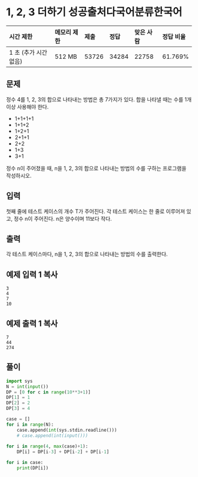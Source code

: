

# 1, 2, 3 더하기 성공출처다국어분류한국어  

| 시간 제한             | 메모리 제한 | 제출  | 정답  | 맞은 사람 | 정답 비율 |
| :-------------------- | :---------- | :---- | :---- | :-------- | :-------- |
| 1 초 (추가 시간 없음) | 512 MB      | 53726 | 34284 | 22758     | 61.769%   |

## 문제

정수 4를 1, 2, 3의 합으로 나타내는 방법은 총 7가지가 있다. 합을 나타낼 때는 수를 1개 이상 사용해야 한다.

- 1+1+1+1
- 1+1+2
- 1+2+1
- 2+1+1
- 2+2
- 1+3
- 3+1

정수 n이 주어졌을 때, n을 1, 2, 3의 합으로 나타내는 방법의 수를 구하는 프로그램을 작성하시오.

## 입력

첫째 줄에 테스트 케이스의 개수 T가 주어진다. 각 테스트 케이스는 한 줄로 이루어져 있고, 정수 n이 주어진다. n은 양수이며 11보다 작다.

## 출력

각 테스트 케이스마다, n을 1, 2, 3의 합으로 나타내는 방법의 수를 출력한다.

## 예제 입력 1 복사

```
3
4
7
10
```

## 예제 출력 1 복사

```
7
44
274
```



## 풀이 

```python
import sys
N = int(input())
DP = [0 for c in range(10**3+1)]
DP[1] = 1
DP[2] = 2
DP[3] = 4

case = []
for i in range(N): 
    case.append(int(sys.stdin.readline()))
    # case.append(int(input()))
    
for i in range(4, max(case)+1): 
    DP[i] = DP[i-3] + DP[i-2] + DP[i-1]

for i in case: 
    print(DP[i])
```

